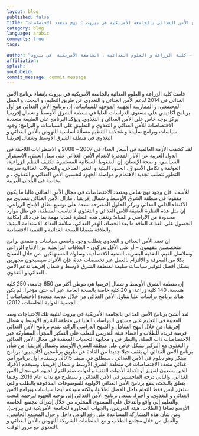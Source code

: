 ```yaml
---
layout: blog
published: false
title: "برنامج الأمن الغذائي بالجامعة الأمريكية في بيروت : نهج متعدد الاختصاصات "
category: blog
language: arabic
comments: true
tags: 

author: "نهلة حوالة  ( عميد و أستاذ التغذية  البشرية) و راشيل بهان  ( منسق برنامج الأمن الغذائي) – كلية الزراعة و العلوم الغذائية ، الجامعة الأمريكية  في بيروت"
affiliation: 
splash: 
youtubeid: 
commit_message: commit message
---
```

قامت كلية الزراعة و العلوم الغذائية  بالجامعة الأمريكية في بيروت بإنشاء برنامج الأمن الغذائي في 2014  لدعم الأمن الغذائي و التغذوي  عن طريق التعليم، و البحث، و العمل المجتمعي، و الممارسة  المهنية  الموجهة للسياسات.  إن برنامج الأمن الغذائي هو أول برنامج أكاديمي على مستوى الدراسات العليا في منطقة الشرق الأوسط و شمال إفريقيا  يركز بوجه خاص على الأمن الغذائي و التغذوي.   ويؤكد البرنامج  على  الطبيعة متعددة الاختصاصات للأمن الغذائي و التغذوي                  و التطبيق  على السياسات و البرامج:  وجود سياسات وبرامج  سليمة  و  مُحكمة  التنظيم  مسألة أساسية  للنهوض بالأمن الغذائي و التغذوي  في منطقة الشرق الأوسط وشمال إفريقيا. 

لقد كشفت الأزمة العالمية في أسعار الغذاء في 2007 – 2008 و الاضطرابات اللاحقة في الدول العربية عن الآثار المدمرة لانعدام الأمن الغذائي على سبل العيش، الاستقرار السياسي، و صحة الإنسان.  إن الضغوط السكانية المستمرة،  تكثيف  النظم الزراعية، العولمة و تكامل الأسواق، الحدود البيئية و التغير المناخي، والتحولات الغذائية سريعة التطور  تتطلب تجديد الاهتمام و مواصلة الجهود  لتحسين الأمن الغذائي و التغذوي ، و بخاصة في البلدان العربية.

للأسف، فإن وجود نهج شامل ومتعدد الاختصاصات في مجال الأمن الغذائي غالبا ما يكون مفقودا في منطقة الشرق الأوسط و شمال إفريقيا .  مازال الأمن الغذائي  يتساوى مع الاكتفاء الذاتي الغذائي  وتركز الحلول المقترحة بشدة على توسيع  نطاق الإنتاج الزراعي.  إن مثل هذه النظرة الضيقة  للأمن الغذائي و التغذوي لا تناسب  المنطقة، في ظل موارد محدودة  من الأراضي و المياه؛ وتغفل هذه النظرة قضايا مهمة بما في ذلك إمكانية الحصول على الغذاء، الفاقد ما بعد الحصاد، الهدر الغذائي، سلامة الغذاء، الاستدامة البيئية، والعلاقة بقضايا الصحة الغذائية و التنمية الاقتصادية.  

إن تعقد الأمن الغذائي و التغذوي يتطلب وجود واضعي سياسات و منفذي برامج متخصصين يتفهمون – أو على الأقل  يدركون - العلاقات الترابطية بين الإنتاج الزراعي وسلاسل القيم، التغذية البشرية، التنمية الاقتصادية، وسلوك المستهلكين.  من خلال التسلح بكلا من المعرفة و الالتزام بالعمل عبر تخصصات عدة، فإن الأفراد سيصبحون مجهزين بشكل أفضل لتوفير سياسات سليمة لمنطقة الشرق لأوسط و شمال إفريقيا تدعم الأمن الغذائي و التغذوي .

إن منطقة الشرق الأوسط و شمال إفريقيا  هي موطن أكثر من 650 جامعة، 250 كلية هندسة،  140 كلية زراعة، و 20  كلية خاصة بالصحة العامة. غير أنه حتى مؤخرا،  لم يكن هناك برنامج دراسات عليا يتناول الأمن الغذائي من خلال عدسة متعددة الاختصاصات ( الجمعية الدولية للجامعات، 2012). 

لقد أنشئ برنامج الأمن الغذائي بالجامعة الأمريكية في بيروت لتلبية تلك الاحتياجات وسد الفجوة في التعليم على مستوى الدراسات العليا في منطقة الشرق الأوسط و شمال إفريقيا.  من خلال النهج الشامل و المنهج الدراسي الرائد، يقدم برنامج الأمن الغذائي فرصة فريدة للطلاب و أعضاء هيئة التدريس للتغلب على التفكير المجزأ، المشاركة عبر الاختصاصات ذات الصلة، والنظر في و مجابهة التحديات المعقدة  في مجال الأمن الغذائي و التغذوي مع التركيز بشكل خاص على منطقة الشرق الأوسط وشمال إفريقيا.  من شأن برنامج الأمن الغذائي أن يثقف جيلا جديدا من القادة عن طريق برنامجين أكاديميين: برنامج مبتكر وهو  دبلوم في الأمن الغذائي ، سيطلق في صيف 2015، وسيقدم أول برنامج أمن غذائي متعدد الاختصاصات في منطقة الشرق الأوسط و شمال إفريقيا، وسيخدم الأفراد الذين يسعون لتعزيز أو تكملة الأدوات التقنية و أدوات صنع القرار لديهم في مجال الأمن الغذائي.  والثاني درجة الماجستير في الأمن الغذائي و سيطرح مع بداية عام 2016.  وفيما يتعلق بالبحث، يضع برنامج الأمن الغذائي الأولوية للموضوعات المدفوعة بالطلب والتي ستعزز ليس فقط التعلم داخل الفصل لطلابنا، ولكنه سيدعم أيضا سياسات وبرامج الأمن الغذائي و التغذوي.  و أخيرا، يسعى برنامج الأمن الغذائي إلى توجيه الجهود لترجمة  البحث والتعليم إلى واقع والتدخل على المستوى المحلي، من خلال إشراك مجتمع الجامعة الأوسع نطاقا ( الطلاب، هيئة التدريس، والجهات المجاورة للجامعة الأمريكية في بيروت).  ومن شأن هذه المشاركة المساعدة على رفع الوعي داخل و حول المجتمع الجامعي، والعمل من خلال مجتمع الطلاب و مع المنظمات الشريكة للنهوض بالأمن الغذائي و التغذوي مع مرور الوقت.